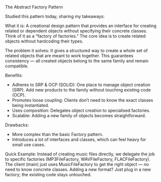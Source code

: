 The Abstract Factory Pattern

Studied this pattern today, sharing my takeaways:

What it is:
A creational design pattern that provides an interface for creating related or dependent objects without specifying their concrete classes. Think of it as a “factory of factories.” The core idea is to create related objects without hardcoding their types.

The problem it solves:
It gives a structured way to create a whole set of related objects that are meant to work together. This guarantees consistency — all created objects belong to the same family and remain compatible.

Benefits:
- Adheres to SRP & OCP (SOLID): One place to manage object creation (SRP). Add new products to the family without touching existing code (OCP).
- Promotes loose coupling: Clients don’t need to know the exact classes being instantiated.
- Uses composition: Delegates object creation to specialised factories.
- Scalable: Adding a new family of objects becomes straightforward.

Drawbacks:
- More complex than the basic Factory pattern.
- Introduces a lot of interfaces and classes, which can feel heavy for small use cases.

Quick Example:
Instead of creating music files directly, we delegate the job to specific factories (MP3FileFactory, WAVFileFactory, FLACFileFactory).
The client (main) just uses MusicFileFactory to get the right object — no need to know concrete classes.
Adding a new format? Just plug in a new factory; the existing code stays untouched.